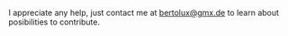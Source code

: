I appreciate any help, just contact me at bertolux@gmx.de to learn about posibilities to contribute.
